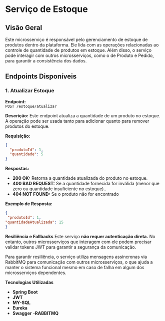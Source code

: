 # Serviço de Estoque

## Visão Geral
Este microsserviço é responsável pelo gerenciamento de estoque de produtos dentro da plataforma. Ele lida com as operações relacionadas ao controle de quantidade de produtos em estoque. Além disso, o serviço pode interagir com outros microsserviços, como o de Produto e Pedido, para garantir a consistência dos dados.

## Endpoints Disponíveis
### 1. Atualizar Estoque
**Endpoint:**  
`POST /estoque/atualizar`

**Descrição:**
Este endpoint atualiza a quantidade de um produto no estoque. A operação pode ser usada tanto para adicionar quanto para remover produtos do estoque.


**Requisição:**
```json
{
  "produtoId": 1,
  "quantidade": 5
}
```

**Respostas:**
- **200 OK:** Retorna a quantidade atualizada do produto no estoque.
- **400 BAD REQUEST:** Se a quantidade fornecida for inválida (menor que zero ou quantidade insuficiente no estoque)..
- **404 NOT FOUND:** Se o produto não for encontrado

**Exemplo de Resposta:**
```json
{
 "produtoId": 1,
"quantidadeAtualizada": 15
}
```

**Resiliência e Fallbacks**
Este serviço **não requer autenticação direta.** No entanto, outros microsserviços que interagem com ele podem precisar validar tokens JWT para garantir a segurança da comunicação.

Para garantir resiliência, o serviço utiliza mensagens assíncronas via RabbitMQ para comunicação com outros microsserviços, o que ajuda a manter o sistema funcional mesmo em caso de falha em algum dos microsserviços dependentes.

**Tecnologias Utilizadas**
- **Spring Boot**
- **JWT**
- **MY-SQL**
- **Eureka**
- **Swagger**
-**RABBITMQ**

